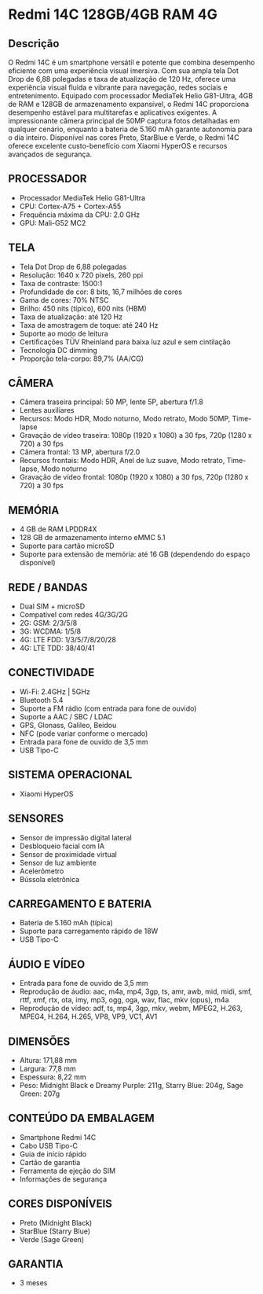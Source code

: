 # Redmi 14C 128GB/4GB RAM 4G

## Descrição
O Redmi 14C é um smartphone versátil e potente que combina desempenho eficiente com uma experiência visual imersiva. Com sua ampla tela Dot Drop de 6,88 polegadas e taxa de atualização de 120 Hz, oferece uma experiência visual fluida e vibrante para navegação, redes sociais e entretenimento. Equipado com processador MediaTek Helio G81-Ultra, 4GB de RAM e 128GB de armazenamento expansível, o Redmi 14C proporciona desempenho estável para multitarefas e aplicativos exigentes. A impressionante câmera principal de 50MP captura fotos detalhadas em qualquer cenário, enquanto a bateria de 5.160 mAh garante autonomia para o dia inteiro. Disponível nas cores Preto, StarBlue e Verde, o Redmi 14C oferece excelente custo-benefício com Xiaomi HyperOS e recursos avançados de segurança.

## PROCESSADOR
- Processador MediaTek Helio G81-Ultra
- CPU: Cortex-A75 + Cortex-A55
- Frequência máxima da CPU: 2.0 GHz
- GPU: Mali-G52 MC2

## TELA
- Tela Dot Drop de 6,88 polegadas
- Resolução: 1640 x 720 pixels, 260 ppi
- Taxa de contraste: 1500:1
- Profundidade de cor: 8 bits, 16,7 milhões de cores
- Gama de cores: 70% NTSC
- Brilho: 450 nits (típico), 600 nits (HBM)
- Taxa de atualização: até 120 Hz
- Taxa de amostragem de toque: até 240 Hz
- Suporte ao modo de leitura
- Certificações TÜV Rheinland para baixa luz azul e sem cintilação
- Tecnologia DC dimming
- Proporção tela-corpo: 89,7% (AA/CG)

## CÂMERA
- Câmera traseira principal: 50 MP, lente 5P, abertura f/1.8
- Lentes auxiliares
- Recursos: Modo HDR, Modo noturno, Modo retrato, Modo 50MP, Time-lapse
- Gravação de vídeo traseira: 1080p (1920 x 1080) a 30 fps, 720p (1280 x 720) a 30 fps
- Câmera frontal: 13 MP, abertura f/2.0
- Recursos frontais: Modo HDR, Anel de luz suave, Modo retrato, Time-lapse, Modo noturno
- Gravação de vídeo frontal: 1080p (1920 x 1080) a 30 fps, 720p (1280 x 720) a 30 fps

## MEMÓRIA
- 4 GB de RAM LPDDR4X
- 128 GB de armazenamento interno eMMC 5.1
- Suporte para cartão microSD
- Suporte para extensão de memória: até 16 GB (dependendo do espaço disponível)

## REDE / BANDAS
- Dual SIM + microSD
- Compatível com redes 4G/3G/2G
- 2G: GSM: 2/3/5/8
- 3G: WCDMA: 1/5/8
- 4G: LTE FDD: 1/3/5/7/8/20/28
- 4G: LTE TDD: 38/40/41

## CONECTIVIDADE
- Wi-Fi: 2.4GHz | 5GHz
- Bluetooth 5.4
- Suporte a FM rádio (com entrada para fone de ouvido)
- Suporte a AAC / SBC / LDAC
- GPS, Glonass, Galileo, Beidou
- NFC (pode variar conforme o mercado)
- Entrada para fone de ouvido de 3,5 mm
- USB Tipo-C

## SISTEMA OPERACIONAL
- Xiaomi HyperOS

## SENSORES
- Sensor de impressão digital lateral
- Desbloqueio facial com IA
- Sensor de proximidade virtual
- Sensor de luz ambiente
- Acelerômetro
- Bússola eletrônica

## CARREGAMENTO E BATERIA
- Bateria de 5.160 mAh (típica)
- Suporte para carregamento rápido de 18W
- USB Tipo-C

## ÁUDIO E VÍDEO
- Entrada para fone de ouvido de 3,5 mm
- Reprodução de áudio: aac, m4a, mp4, 3gp, ts, amr, awb, mid, midi, smf, rttf, xmf, rtx, ota, imy, mp3, ogg, oga, wav, flac, mkv (opus), m4a
- Reprodução de vídeo: adf, ts, mp4, 3gp, mkv, webm, MPEG2, H.263, MPEG4, H.264, H.265, VP8, VP9, VC1, AV1

## DIMENSÕES
- Altura: 171,88 mm
- Largura: 77,8 mm
- Espessura: 8,22 mm
- Peso: Midnight Black e Dreamy Purple: 211g, Starry Blue: 204g, Sage Green: 207g

## CONTEÚDO DA EMBALAGEM
- Smartphone Redmi 14C
- Cabo USB Tipo-C
- Guia de início rápido
- Cartão de garantia
- Ferramenta de ejeção do SIM
- Informações de segurança

## CORES DISPONÍVEIS
- Preto (Midnight Black)
- StarBlue (Starry Blue)
- Verde (Sage Green)

## GARANTIA
- 3 meses
